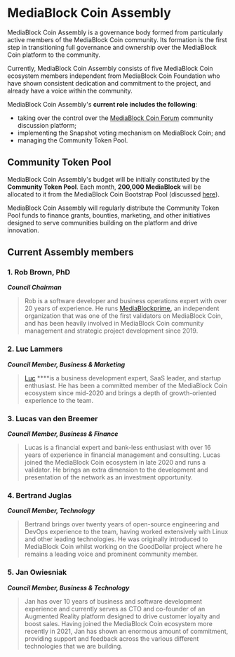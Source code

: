 # MediaBlock Coin Assembly

MediaBlock Coin Assembly is a governance body formed from particularly active members of the MediaBlock Coin community. Its formation is the first step in transitioning full governance and ownership over the MediaBlock Coin platform to the community.  

Currently, MediaBlock Coin Assembly consists of five MediaBlock Coin ecosystem members independent from MediaBlock Coin Foundation who have shown consistent dedication and commitment to the project, and already have a voice within the community.

MediaBlock Coin Assembly's **current role includes the following**: 

* taking over the control over the [MediaBlock Coin Forum](https://forum.MediaBlockscan.io/) community discussion platform;
* implementing the Snapshot voting mechanism on MediaBlock Coin; and
* managing the Community Token Pool.

## Community Token Pool

MediaBlock Coin Assembly's budget will be initially constituted by the **Community Token Pool**. Each month, **200,000 MediaBlock** will be allocated to it from the MediaBlock Coin Bootstrap Pool \(discussed [here](https://docs.MediaBlockscan.io/general/MediaBlock-token/MediaBlock-supply-and-current-distribution)\).

MediaBlock Coin Assembly will regularly distribute the Community Token Pool funds to finance grants, bounties, marketing, and other initiatives designed to serve communities building on the platform and drive innovation.  

## Current Assembly members

### **1. Rob Brown, PhD** <a id="b624"></a>

_**Council Chairman**_

> Rob is a software developer and business operations expert with over 20 years of experience. He runs [MediaBlockprime](https://MediaBlockprime.com/)**,** an independent organization that was one of the first validators on MediaBlock Coin, and has been heavily involved in MediaBlock Coin community management and strategic project development since 2019.

### **2. Luc Lammers** <a id="1b91"></a>

_**Council Member, Business & Marketing**_

> [Luc](https://www.luclammers.com/) ****is a business development expert, SaaS leader, and startup enthusiast. He has been a committed member of the MediaBlock Coin ecosystem since mid-2020 and brings a depth of growth-oriented experience to the team.

### **3. Lucas van den Breemer** <a id="2105"></a>

_**Council Member, Business & Finance**_

> Lucas is a financial expert and bank-less enthusiast with over 16 years of experience in financial management and consulting. Lucas joined the MediaBlock Coin ecosystem in late 2020 and runs a validator. He brings an extra dimension to the development and presentation of the network as an investment opportunity.

### **4. Bertrand Juglas** <a id="41a8"></a>

_**Council Member, Technology**_

> Bertrand brings over twenty years of open-source engineering and DevOps experience to the team, having worked extensively with Linux and other leading technologies. He was originally introduced to MediaBlock Coin whilst working on the GoodDollar project where he remains a leading voice and prominent community member.

### **5. Jan Owiesniak** <a id="bce2"></a>

_**Council Member, Business & Technology**_

> Jan has over 10 years of business and software development experience and currently serves as CTO and co-founder of an Augmented Reality platform designed to drive customer loyalty and boost sales. Having joined the MediaBlock Coin ecosystem more recently in 2021, Jan has shown an enormous amount of commitment, providing support and feedback across the various different technologies that we are building.

